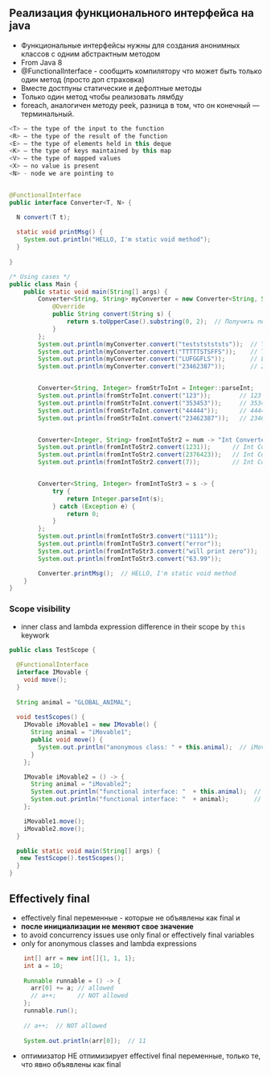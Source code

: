 ## Реализация функционального интерфейса на java

- Функциональные интерфейсы нужны для создания анонимных классов с одним абстрактным методом
- From Java 8
- @FunctionalInterface - сообщить компилятору что может быть только один метод (просто доп страховка)
- Вместе достпуны статические и дефолтные методы
- Только один метод чтобы реализовать лямбду
- foreach, аналогичен методу peek, разница в том, что он конечный — терминальный.

``` Java
<T> – the type of the input to the function 
<R> – the type of the result of the function
<E> – the type of elements held in this deque
<K> – the type of keys maintained by this map 
<V> – the type of mapped values
<X> – no value is present
<N> - node we are pointing to
```

``` Java

@FunctionalInterface
public interface Converter<T, N> {

  N convert(T t);
  
  static void printMsg() {
    System.out.println("HELLO, I'm static void method");
  }
  
}

/* Using cases */
public class Main {
    public static void main(String[] args) {
        Converter<String, String> myConverter = new Converter<String, String>() {
            @Override
            public String convert(String s) {
                return s.toUpperCase().substring(0, 2);  // Получить первые два символа в верхнем регистре
            }
        };
        System.out.println(myConverter.convert("testststststs"));  // TE
        System.out.println(myConverter.convert("TTTTTSTSFFS"));    // TT
        System.out.println(myConverter.convert("LUFGGFLS"));       // LU
        System.out.println(myConverter.convert("23462387"));       // 23


        Converter<String, Integer> fromStrToInt = Integer::parseInt;
        System.out.println(fromStrToInt.convert("123"));        // 123
        System.out.println(fromStrToInt.convert("353453"));     // 353453
        System.out.println(fromStrToInt.convert("44444"));      // 44444
        System.out.println(fromStrToInt.convert("23462387"));   // 23462387


        Converter<Integer, String> fromIntToStr2 = num -> "Int Converted to string " + (num + 111);
        System.out.println(fromIntToStr2.convert(1231));      // Int Converted to string 1342
        System.out.println(fromIntToStr2.convert(2376423));   // Int Converted to string 2376534
        System.out.println(fromIntToStr2.convert(7));         // Int Converted to string 118


        Converter<String, Integer> fromIntToStr3 = s -> {
            try {
                return Integer.parseInt(s);
            } catch (Exception e) {
                return 0;
            }
        };
        System.out.println(fromIntToStr3.convert("1111"));             // 1111
        System.out.println(fromIntToStr3.convert("error"));            // 0
        System.out.println(fromIntToStr3.convert("will print zero"));  // 0
        System.out.println(fromIntToStr3.convert("63.99"));            // 0

        Converter.printMsg();  // HELLO, I'm static void method
    }
}
```

### Scope visibility
- inner class and lambda expression difference in their scope by `this` keywork

```Java
public class TestScope {
  
  @FunctionalInterface
  interface IMovable {
    void move();
  }
  
  String animal = "GLOBAL_ANIMAL";
  
  void testScopes() {
    IMovable iMovable1 = new IMovable() {
      String animal = "iMovable1";
      public void move() {
        System.out.println("anonymous class: " + this.animal);  // iMovable1
      }
    };

    IMovable iMovable2 = () -> {
      String animal = "iMovable2";
      System.out.println("functional interface: "  + this.animal);  // GLOBAL_ANIMAL
      System.out.println("functional interface: "  + animal);       // iMovable2
    };

    iMovable1.move();
    iMovable2.move();
  }

  public static void main(String[] args) {
   new TestScope().testScopes();
  }
}
```
## Effectively final
- effectively final переменные - которые не объявлены как final и
- **после инициализации не меняют свое значение**
- to avoid concurrency issues use only final or effectively final variables
- only for anonymous classes and lambda expressions
```Java
    int[] arr = new int[]{1, 1, 1};
    int a = 10;
    
    Runnable runnable = () -> {
      arr[0] += a; // allowed
      // a++;      // NOT allowed
    };
    runnable.run();
    
    // a++;  // NOT allowed
    
    System.out.println(arr[0]);  // 11
```
- оптимизатор НЕ отпимизирует effectivel final переменные, только те, что явно объявлены как final
